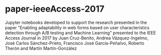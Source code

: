 # paper-ieeeAccess-2017
Jupyter notebooks developed to support the research presented in the paper "Enabling adaptability in web forms based on user characteristics detection through A/B testing and Machine Learning" presented to the IEEE Access Journal in 2017 by Juan Cruz-Benito, Andrea Vázquez-Ingelmo, José Carlos Sánchez-Prieto, Francisco José García-Peñalvo, Roberto Therón and Martín Martín-González
